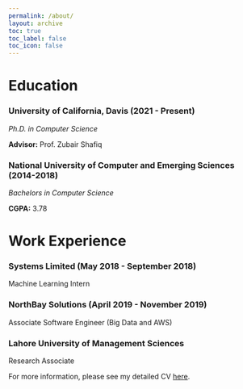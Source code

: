 ```yaml
---
permalink: /about/
layout: archive
toc: true
toc_label: false
toc_icon: false
---
```


# Education
### **University of California, Davis (2021 - Present)**
*Ph.D. in Computer Science*

**Advisor:** Prof. Zubair Shafiq

### **National University of Computer and Emerging Sciences (2014-2018)**
*Bachelors in Computer Science*

**CGPA:** 3.78

# Work Experience

### **Systems Limited (May 2018 - September 2018)**
Machine Learning Intern

### **NorthBay Solutions** (April 2019 - November 2019)
Associate Software Engineer (Big Data and AWS)

### **Lahore University of Management Sciences**
Research Associate


For more information, please see my detailed CV [here](../assets/docs/CV.pdf).